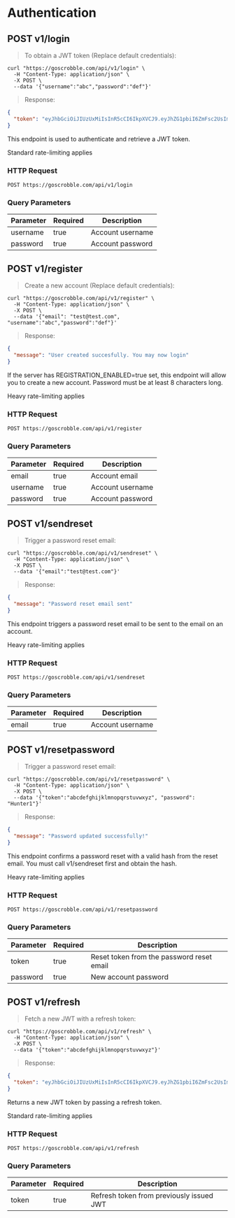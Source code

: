# Authentication

## POST v1/login

> To obtain a JWT token (Replace default credentials):

```shell
curl "https://goscrobble.com/api/v1/login" \
  -H "Content-Type: application/json" \
  -X POST \
  --data '{"username":"abc","password":"def"}'
```

> Response:

```json
{
  "token": "eyJhbGciOiJIUzUxMiIsInR5cCI6IkpXVCJ9.eyJhZG1pbiI6ZmFsc2UsImVtYWlsIjoidGVzdEB0ZXN0LmNvbSIsImV4cCI6MTY0MTAwMjUxOSwiaWF0IjoxNjQwMzk3NzE5LCJtb2QiOnRydWUsInJlZnJlc2hfZXhwIjoxNjQxMDAyNTE5LCJyZWZyZXNoX3Rva2VuIjoiYWJjZGVmZ2hqaWtsbW5vcHF3ZXJ0dXZ3eHl6Iiwic3ViIjoiNDE4ZmRkZmItOGIxYi01MWFiLTliZHMtNGZnMDhjYTYzY2ZmIiwidXNlcm5hbWUiOiJ0ZXN0In0.fuPXjQ7IzNyttgIKpdS4-KBQ-QeHTl-BfgYkSnMCmpVrBunzMrSwr1RzxI7Xg2WWF-FHtW3Bnv9RpSqLDN4F2g"
}
```

This endpoint is used to authenticate and retrieve a JWT token.

<aside class="notice">
Standard rate-limiting applies
</aside>

### HTTP Request

`POST https://goscrobble.com/api/v1/login`

### Query Parameters

Parameter | Required | Description
--------- | ------- | -----------
username | true | Account username
password | true | Account password

## POST v1/register

> Create a new account (Replace default credentials):

```shell
curl "https://goscrobble.com/api/v1/register" \
  -H "Content-Type: application/json" \
  -X POST \
  --data '{"email": "test@test.com", "username":"abc","password":"def"}'
```

> Response:

```json
{
  "message": "User created succesfully. You may now login"
}
```

If the server has REGISTRATION_ENABLED=true set, this endpoint will allow you to create a new account. Password must be at least 8 characters long.

<aside class="notice">
Heavy rate-limiting applies
</aside>

### HTTP Request

`POST https://goscrobble.com/api/v1/register`

### Query Parameters

Parameter | Required | Description
--------- | ------- | -----------
email | true | Account email
username | true | Account username
password | true | Account password

## POST v1/sendreset

> Trigger a password reset email:

```shell
curl "https://goscrobble.com/api/v1/sendreset" \
  -H "Content-Type: application/json" \
  -X POST \
  --data '{"email":"test@test.com"}'
```

> Response:

```json
{
  "message": "Password reset email sent"
}
```

This endpoint triggers a password reset email to be sent to the email on an account.

<aside class="notice">
Heavy rate-limiting applies
</aside>

### HTTP Request

`POST https://goscrobble.com/api/v1/sendreset`

### Query Parameters

Parameter | Required | Description
--------- | ------- | -----------
email | true | Account username

## POST v1/resetpassword

> Trigger a password reset email:

```shell
curl "https://goscrobble.com/api/v1/resetpassword" \
  -H "Content-Type: application/json" \
  -X POST \
  --data '{"token":"abcdefghijklmnopqrstuvwxyz", "password": "Hunter1"}'
```

> Response:

```json
{
  "message": "Password updated successfully!"
}
```

This endpoint confirms a password reset with a valid hash from the reset email. You must call v1/sendreset first and obtain the hash.

<aside class="notice">
Heavy rate-limiting applies
</aside>

### HTTP Request

`POST https://goscrobble.com/api/v1/resetpassword`

### Query Parameters

Parameter | Required | Description
--------- | ------- | -----------
token | true | Reset token from the password reset email
password | true | New account password

## POST v1/refresh

> Fetch a new JWT with a refresh token:

```shell
curl "https://goscrobble.com/api/v1/refresh" \
  -H "Content-Type: application/json" \
  -X POST \
  --data '{"token":"abcdefghijklmnopqrstuvwxyz"}'
```

> Response:

```json
{
  "token": "eyJhbGciOiJIUzUxMiIsInR5cCI6IkpXVCJ9.eyJhZG1pbiI6ZmFsc2UsImVtYWlsIjoidGVzdEB0ZXN0LmNvbSIsImV4cCI6MTY0MTAwMjUxOSwiaWF0IjoxNjQwMzk3NzE5LCJtb2QiOnRydWUsInJlZnJlc2hfZXhwIjoxNjQxMDAyNTE5LCJyZWZyZXNoX3Rva2VuIjoiYWJjZGVmZ2hqaWtsbW5vcHF3ZXJ0dXZ3eHl6Iiwic3ViIjoiNDE4ZmRkZmItOGIxYi01MWFiLTliZHMtNGZnMDhjYTYzY2ZmIiwidXNlcm5hbWUiOiJ0ZXN0In0.fuPXjQ7IzNyttgIKpdS4-KBQ-QeHTl-BfgYkSnMCmpVrBunzMrSwr1RzxI7Xg2WWF-FHtW3Bnv9RpSqLDN4F2g"
}
```

Returns a new JWT token by passing a refresh token.

<aside class="notice">
Standard rate-limiting applies
</aside>

### HTTP Request

`POST https://goscrobble.com/api/v1/refresh`

### Query Parameters

Parameter | Required | Description
--------- | ------- | -----------
token | true | Refresh token from previously issued JWT
